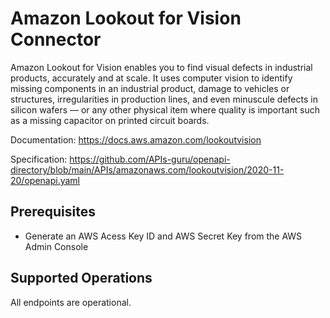 # Amazon Lookout for Vision Connector
Amazon Lookout for Vision enables you to find visual defects in industrial products, accurately and at scale. It uses computer vision to identify missing components in an industrial product, damage to vehicles or structures, irregularities in production lines, and even minuscule defects in silicon wafers — or any other physical item where quality is important such as a missing capacitor on printed circuit boards.

Documentation: https://docs.aws.amazon.com/lookoutvision

Specification: https://github.com/APIs-guru/openapi-directory/blob/main/APIs/amazonaws.com/lookoutvision/2020-11-20/openapi.yaml

## Prerequisites

+ Generate an AWS Acess Key ID and AWS Secret Key from the AWS Admin Console

## Supported Operations
All endpoints are operational.